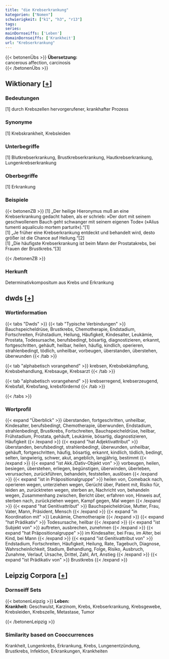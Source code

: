 ```yaml
---
title: "die Krebserkrankung"
kategorien: ["Nomen"]
schwierigkeit: ["k1", "h3", "r13"]
tags:
series:
mainDornseiffs: ['Leben']
domainDornseiffs: ['Krankheit']
url: "Krebserkrankung"
---
```


{{< betonenÜbs >}}
**Übersetzung:**  
cancerous affection, carcinosis  
{{< /betonenÜbs >}}

## Wiktionary [[+](https://de.wiktionary.org/wiki/Krebserkrankung)]

### Bedeutungen
[1] durch Krebszellen hervorgerufener, krankhafter Prozess  

### Synonyme
[1] Krebskrankheit, Krebsleiden  

### Unterbegriffe
[1] Blutkrebserkrankung, Brustkrebserkrankung, Hautkrebserkrankung, Lungenkrebserkrankung  

### Oberbegriffe
[1] Erkrankung  

### Beispiele
{{< betonenZB >}}
[1] „Der heilige Hieronymus muß an eine Krebserkrankung gedacht haben, als er schrieb: »Der dort mit seinem geschwollenem Bauch geht schwanger mit seinem eigenen Tode« (»Alius tumenti aqualiculo mortem parturit«).“[1]  
[1] „Je früher eine Krebserkrankung entdeckt und behandelt wird, desto größer ist die Chance auf Heilung.“[2]  
[1] „Die häufigste Krebserkrankung ist beim Mann der Prostatakrebs, bei Frauen der Brustkrebs.“[3]  

{{< /betonenZB >}}
### Herkunft
Determinativkompositum aus Krebs und Erkrankung  



## dwds [[+](https://www.dwds.de/wb/Krebserkrankung)]

### Wortinformation
{{< tabs "Dwds" >}}
{{< tab "Typische Verbindungen" >}}
Bauchspeicheldrüse, Brustkrebs, Chemotherapie, Endstadium, Fortschreiten, Frühstadium, Heilung, Häufigkeit, Kindesalter, Leukämie, Prostata, Todesursache, berufsbedingt, bösartig, diagnostizieren, erkannt, fortgeschritten, gehäuft, heilbar, heilen, häufig, kindlich, operieren, strahlenbedingt, tödlich, unheilbar, vorbeugen, überstanden, überstehen, überwunden
{{< /tab >}}

{{< tab "alphabetisch vorangehend" >}}
krebsen, Krebsbekämpfung, Krebsbehandlung, Krebsauge, Krebsarzt
{{< /tab >}}

{{< tab "alphabetisch vorangehend" >}}
krebserregend, krebserzeugend, Krebsfall, Krebsfang, krebsfördernd
{{< /tab >}}

{{< /tabs >}}

### Wortprofil
{{< expand "Überblick" >}} überstanden, fortgeschritten, unheilbar, Kindesalter, berufsbedingt, Chemotherapie, überwunden, Endstadium, strahlenbedingt, Brustkrebs, Fortschreiten, Bauchspeicheldrüse, heilbar, Frühstadium, Prostata, gehäuft, Leukämie, bösartig, diagnostizieren, Häufigkeit {{< /expand >}}
{{< expand "hat Adjektivattribut" >}} überstanden, berufsbedingt, strahlenbedingt, überwunden, unheilbar, gehäuft, fortgeschritten, häufig, bösartig, erkannt, kindlich, tödlich, bedingt, selten, langwierig, schwer, akut, angeblich, langjährig, bestimmt {{< /expand >}}
{{< expand "ist Akk./Dativ-Objekt von" >}} vorbeugen, heilen, besiegen, überstehen, erliegen, begünstigen, überwinden, überleben, verursachen, zurückführen, behandeln, feststellen, auslösen {{< /expand >}}
{{< expand "ist in Präpositionalgruppe" >}} heilen von, Comeback nach, operieren wegen, unterziehen wegen, Gerücht über, Patient mit, Risiko für, leiden an, zurücktreten wegen, sterben an, Nachricht von, behandeln wegen, Zusammenhang zwischen, Bericht über, erfahren von, Hinweis auf, sterben nach, zurückziehen wegen, Kampf gegen, Mal wegen {{< /expand >}}
{{< expand "hat Genitivattribut" >}} Bauchspeicheldrüse, Mutter, Frau, Vater, Mann, Präsident, Mensch {{< /expand >}}
{{< expand "in Koordination mit" >}} Leukämie, Chemotherapie {{< /expand >}}
{{< expand "hat Prädikativ" >}} Todesursache, heilbar {{< /expand >}}
{{< expand "ist Subjekt von" >}} auftreten, ausbrechen, zunehmen {{< /expand >}}
{{< expand "hat Präpositionalgruppe" >}} im Kindesalter, bei Frau, im Alter, bei Kind, bei Mann {{< /expand >}}
{{< expand "ist Genitivattribut von" >}} Endstadium, Fortschreiten, Häufigkeit, Heilung, Rate, Tagebuch, Diagnose, Wahrscheinlichkeit, Stadium, Behandlung, Folge, Risiko, Ausbruch, Zunahme, Verlauf, Ursache, Drittel, Zahl, Art, Anstieg {{< /expand >}}
{{< expand "ist Prädikativ von" >}} Brustkrebs {{< /expand >}}

## Leipzig Corpora [[+](https://corpora.uni-leipzig.de/en/res?word=Krebserkrankung&corpusId=deu_newscrawl-public_2018)]

### Dornseiff Sets
{{< betonenLeipzig >}}
**Leben:**  
**Krankheit:** Geschwulst, Karzinom, Krebs, Krebserkrankung, Krebsgewebe, Krebsleiden, Krebszelle, Metastase, Tumor  

{{< /betonenLeipzig >}}

### Similarity based on Cooccurrences
Krankheit, Lungenkrebs, Erkrankung, Krebs, Lungenentzündung, Brustkrebs, Infektion, Erkrankungen, Krankheiten

